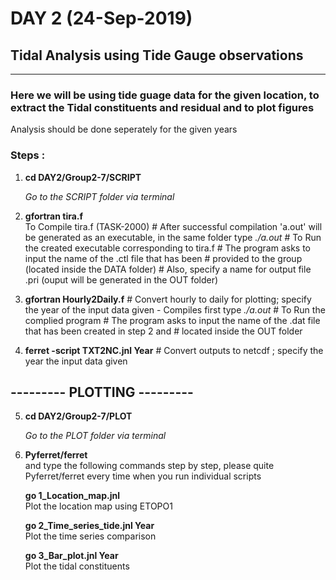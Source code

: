 #               DAY 2 (24-Sep-2019)
## Tidal Analysis using Tide Gauge observations
---  
### Here we will be using tide guage data for the given location, to extract the Tidal constituents and residual and to plot figures

 Analysis should be done seperately for the given years

### Steps : 

 1. **cd DAY2/Group2-7/SCRIPT**
 
     *Go to the SCRIPT folder via terminal*
    
 2. **gfortran tira.f**                 
     To Compile tira.f (TASK-2000)
                                             #    After successful compilation 'a.out' will be generated as an executable, in the same folder
     type *./a.out*                          # To Run the created executable corresponding to tira.f 
                                             #     The program asks to input the name of the .ctl file that has been 
                                             #     provided to the group (located inside the DATA folder)
					                         #     Also, specify a name for output file .pri (ouput will be generated in the OUT folder)
 3. **gfortran Hourly2Daily.f**              # Convert hourly to daily for plotting; specify the year of the input data given - Compiles first
      type *./a.out* 	    	             # To Run the complied program
					                         # The program asks to input the name of the .dat file that has been created in step 2 and 
                                             #   located inside the OUT folder
 4. **ferret -script TXT2NC.jnl Year**       # Convert outputs to netcdf ; specify the year the input data given

## ---------  PLOTTING  --------- 

 5.  **cd DAY2/Group2-7/PLOT**         
 
     *Go to the PLOT folder via terminal*

 6.  **Pyferret/ferret**   
     and type the following commands step by step, please quite Pyferret/ferret every time when you run individual scripts           
     
     **go 1_Location_map.jnl**         
     Plot the location map using ETOPO1 
     
     **go 2_Time_series_tide.jnl Year**    
       Plot the time series comparison 
     
     **go 3_Bar_plot.jnl Year**           
        Plot the tidal constituents
 
